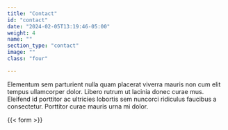 ```yaml
---
title: "Contact"
id: "contact"
date: "2024-02-05T13:19:46-05:00"
weight: 4
name: ""
section_type: "contact"
image: ""
class: "four"

---
```

Elementum sem parturient nulla quam placerat viverra mauris non cum elit tempus ullamcorper dolor. Libero rutrum ut lacinia donec curae mus. Eleifend id porttitor ac ultricies lobortis sem nuncorci ridiculus faucibus a consectetur. Porttitor curae mauris urna mi dolor.

{{< form >}}